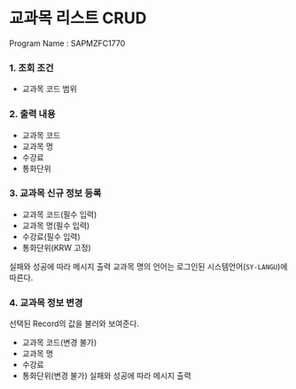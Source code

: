 # 교과목 리스트 CRUD

Program Name : SAPMZFC1770

### 1. 조회 조건
- 교과목 코드 범위
### 2. 출력 내용
- 교과목 코드
- 교과목 명 
- 수강료
- 통화단위
### 3. 교과목 신규 정보 등록
- 교과목 코드(필수 입력)
- 교과목 명(필수 입력)
- 수강료(필수 입력)
- 통화단위(KRW 고정)

실패와 성공에 따라 메시지 출력
교과목 명의 언어는 로그인된 시스템언어(`SY-LANGU`)에 따른다.
### 4. 교과목 정보 변경
선택된 Record의 값을 불러와 보여준다.
- 교과목 코드(변경 불가)
- 교과목 명
- 수강료
- 통화단위(변경 불가)
실패와 성공에 따라 메시지 출력
